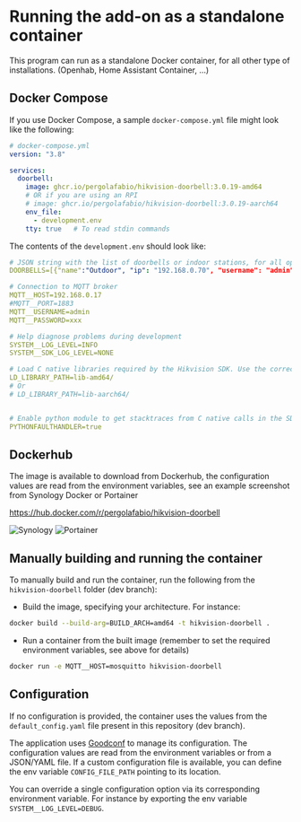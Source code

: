 # Running the add-on as a standalone container

This program can run as a standalone Docker container, for all other type of installations. (Openhab, Home Assistant Container, ...)

## Docker Compose

If you use Docker Compose, a sample `docker-compose.yml` file might look like the following:

```yaml
# docker-compose.yml
version: "3.8"

services:
  doorbell:
    image: ghcr.io/pergolafabio/hikvision-doorbell:3.0.19-amd64
    # OR if you are using an RPI
    # image: ghcr.io/pergolafabio/hikvision-doorbell:3.0.19-aarch64
    env_file:
      - development.env
    tty: true   # To read stdin commands
```

The contents of the `development.env` should look like:
```yaml
# JSON string with the list of doorbells or indoor stations, for all options, have a look at the [docs](https://github.com/pergolafabio/Hikvision-Addons/blob/main/doorbell/DOCS.md)
DOORBELLS=[{"name":"Outdoor", "ip": "192.168.0.70", "username": "admin", "password": "xxx"},{"name":"Indoor", "ip": "192.168.0.71", "username": "admin", "password": "xxx"}]

# Connection to MQTT broker
MQTT__HOST=192.168.0.17
#MQTT__PORT=1883
MQTT__USERNAME=admin
MQTT__PASSWORD=xxx

# Help diagnose problems during development
SYSTEM__LOG_LEVEL=INFO
SYSTEM__SDK_LOG_LEVEL=NONE

# Load C native libraries required by the Hikvision SDK. Use the correct folder depending on you architecture.
LD_LIBRARY_PATH=lib-amd64/
# Or
# LD_LIBRARY_PATH=lib-aarch64/


# Enable python module to get stacktraces from C native calls in the SDK
PYTHONFAULTHANDLER=true
```

## Dockerhub

The image is available to download from Dockerhub, the configuration values are read from the environment variables, see an example screenshot from Synology Docker or Portainer

https://hub.docker.com/r/pergolafabio/hikvision-doorbell

![Synology](synology.png)
![Portainer](portainer.png)

## Manually building and running the container

To manually build and run the container, run the following from the `hikvision-doorbell` folder (dev branch):

- Build the image, specifying your architecture.
For instance:
```bash
docker build --build-arg=BUILD_ARCH=amd64 -t hikvision-doorbell .
```

- Run a container from the built image (remember to set the required environment variables, see above for details)
```bash
docker run -e MQTT__HOST=mosquitto hikvision-doorbell
```


## Configuration
If no configuration is provided, the container uses the values from the `default_config.yaml` file present in this repository (dev branch).

The application uses [Goodconf](https://github.com/lincolnloop/goodconf) to manage its configuration.
The configuration values are read from the environment variables or from a JSON/YAML file.
If a custom configuration file is available, you can define the env variable `CONFIG_FILE_PATH` pointing to its location.

You can override a single configuration option via its corresponding environment variable. For instance by exporting the env variable `SYSTEM__LOG_LEVEL=DEBUG`.
